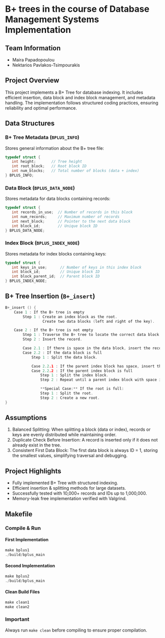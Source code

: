 # B+ trees in the course of Database Management Systems Implementation

## Team Information
* Maira Papadopoulou
* Nektarios Pavlakos-Tsimpourakis

## Project Overview
This project implements a B+ Tree for database indexing. It includes efficient insertion, data block and index block management, and metadata handling. The implementation follows structured coding practices, ensuring reliability and optimal performance.

## Data Structures
### B+ Tree Metadata (`BPLUS_INFO`)
Stores general information about the B+ tree file:
```c
typedef struct {
   int height;       // Tree height
   int root_block;   // Root block ID
   int num_blocks;   // Total number of blocks (data + index)
} BPLUS_INFO;
```

### Data Block (`BPLUS_DATA_NODE`)
Stores metadata for data blocks containing records:
```c
typedef struct {
   int records_in_use;  // Number of records in this block
   int num_records;     // Maximum number of records
   int next_block;      // Pointer to the next data block
   int block_id;        // Unique block ID
} BPLUS_DATA_NODE;
```
### Index Block (`BPLUS_INDEX_NODE`)
Stores metadata for index blocks containing keys:
```c
typedef struct {
   int keys_in_use;      // Number of keys in this index block
   int block_id;         // Unique block ID
   int block_parent_id;  // Parent block ID
} BPLUS_INDEX_NODE;
```

## B+ Tree Insertion (`B+_insert`)
```c
B+_insert () {
    Case 1 : If the B+ tree is empty
        Step 1 : Create an index block as the root.
                 Create two data blocks (left and right of the key).

    Case 2 : If the B+ tree is not empty
        Step 1 : Traverse the B+ tree to locate the correct data block.
        Step 2 : Insert the record.

        Case 2.1 : If there is space in the data block, insert the record.
        Case 2.2 : If the data block is full
            Step 1 : Split the data block.

            Case 2.2.1 : If the parent index block has space, insert the new key.
            Case 2.2.2 : If the parent index block is full
                Step 1 : Split the index block.
                Step 2 : Repeat until a parent index block with space is found or the root is reached.

                **Special Case:** If the root is full:
                Step 1 : Split the root.
                Step 2 : Create a new root.
}
```

## Assumptions
1. Balanced Splitting: When splitting a block (data or index), records or keys are evenly distributed while maintaining order.
2. Duplicate Check Before Insertion: A record is inserted only if it does not already exist in the tree.
3. Consistent First Data Block: The first data block is always ID = 1, storing the smallest values, simplifying traversal and debugging.

## Project Highlights
* Fully implemented B+ Tree with structured indexing.
* Efficient insertion & splitting methods for large datasets.
* Successfully tested with 10,000+ records and IDs up to 1,000,000.
* Memory-leak free implementation verified with Valgrind.

## Makefile
### Compile & Run
#### First Implementation
```c
make bplus1
./build/bplus_main
```
#### Second Implementation
```c
make bplus2
./build/bplus_main
```
#### Clean Build Files
```c
make clean1  
make clean2  
```
### Important
Always run `make clean` before compiling to ensure proper compilation.
